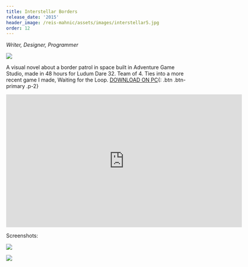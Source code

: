 ```yaml
---
title: Interstellar Borders
release_date: '2015'
header_image: /reis-mahnic/assets/images/interstellar5.jpg
order: 12
---
```

_Writer, Designer, Programmer_

![](/reis-mahnic/assets/images/interstellar2.jpg)

A visual novel about a border patrol in space built in Adventure Game Studio, made in 48 hours for Ludum Dare 32. Team of 4. Ties into a more recent game I made, Waiting for the Loop.
[DOWNLOAD ON PC](http://www.adventuregamestudio.co.uk/site/games/game/1914/){: .btn .btn-primary .p-2}

<iframe src="https://player.vimeo.com/video/139040652" width="640" height="360" frameborder="0" allow="autoplay; fullscreen" allowfullscreen></iframe>


Screenshots:

![](/reis-mahnic/assets/images/interstellar3.jpg)

![](/reis-mahnic/assets/images/interstellar4.jpg)
